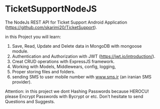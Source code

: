 # TicketSupportNodeJS

The NodeJs REST API for Ticket Support Android Application (https://github.com/skarimi20/TicketSupport).

in this Project you will learn: 
1. Save, Read, Update and Delete data in MongoDB with mongoose module.
2. Authentication and Authorization with JWT (https://jwt.io/introduction/).
3. Creat CRUD operations with ExpressJS framework.
4. Working with Models, Middlewears, config, logging, 
5. Proper storing files and folders.
6. sending SMS to user mobile number with www.sms.ir (an iranian SMS provider). 

Attention: in this project we dont Hashing Passwords because HEROCU! please Encrypt Passwords with Bycrypt or etc. 
Don't hesitate to send Questions and Suggests.
